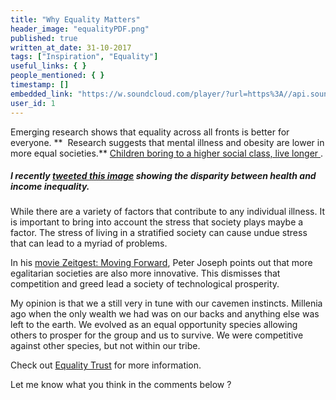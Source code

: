 ```yaml
---
title: "Why Equality Matters"
header_image: "equalityPDF.png"
published: true
written_at_date: 31-10-2017
tags: ["Inspiration", "Equality"]
useful_links: { }
people_mentioned: { }
timestamp: []
embedded_link: "https://w.soundcloud.com/player/?url=https%3A//api.soundcloud.com/tracks/332969831"
user_id: 1
---
```



Emerging research shows that equality across all fronts is better for everyone.  **  Research suggests that mental illness and obesity are lower in more equal societies.**  [Children boring to a higher social class, live longer ](https://www.jrf.org.uk/report/does-income-inequality-cause-health-and-social-problems).   

##### I recently [tweeted this image](https://twitter.com/PsychoWarfareHQ/status/924869743227691008) showing the disparity between health and income inequality.

While there are a variety of factors that contribute to any individual illness.  It is important to bring into account the stress that society plays maybe a factor.  The stress of living in a stratified society can cause undue stress that can lead to a myriad of problems.

In his [movie Zeitgest: Moving Forward](https://www.youtube.com/watch?v=b2iJ5mQLfj8), Peter Joseph points out that more egalitarian societies are also more innovative.  This dismisses that competition and greed lead a society of technological prosperity. 

My opinion is that we a still very in tune with our cavemen instincts.  Millenia ago when the only wealth we had was on our backs and anything else was left to the earth.  We evolved as an equal opportunity species allowing others to prosper for the group and us to survive.  We were competitive against other species, but not within our tribe. 

Check out [Equality Trust](https://www.equalitytrust.org.uk/) for more information.

Let me know what you think in the comments below ?
